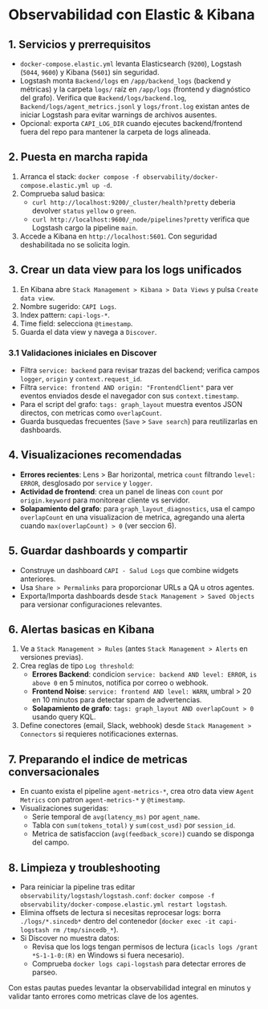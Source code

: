 # Observabilidad con Elastic & Kibana

## 1. Servicios y prerrequisitos
- `docker-compose.elastic.yml` levanta Elasticsearch (`9200`), Logstash (`5044`, `9600`) y Kibana (`5601`) sin seguridad.
- Logstash monta `Backend/logs` en `/app/backend_logs` (backend y métricas) y la carpeta `logs/` raíz en `/app/logs` (frontend y diagnóstico del grafo). Verifica que `Backend/logs/backend.log`, `Backend/logs/agent_metrics.jsonl` y `logs/front.log` existan antes de iniciar Logstash para evitar warnings de archivos ausentes.
- Opcional: exporta `CAPI_LOG_DIR` cuando ejecutes backend/frontend fuera del repo para mantener la carpeta de logs alineada.

## 2. Puesta en marcha rapida
1. Arranca el stack: `docker compose -f observability/docker-compose.elastic.yml up -d`.
2. Comprueba salud basica:
   - `curl http://localhost:9200/_cluster/health?pretty` deberia devolver `status` `yellow` o `green`.
   - `curl http://localhost:9600/_node/pipelines?pretty` verifica que Logstash cargo la pipeline `main`.
3. Accede a Kibana en `http://localhost:5601`. Con seguridad deshabilitada no se solicita login.

## 3. Crear un data view para los logs unificados
1. En Kibana abre `Stack Management > Kibana > Data Views` y pulsa `Create data view`.
2. Nombre sugerido: `CAPI Logs`.
3. Index pattern: `capi-logs-*`.
4. Time field: selecciona `@timestamp`.
5. Guarda el data view y navega a `Discover`.

### 3.1 Validaciones iniciales en Discover
- Filtra `service: backend` para revisar trazas del backend; verifica campos `logger`, `origin` y `context.request_id`.
- Filtra `service: frontend AND origin: "FrontendClient"` para ver eventos enviados desde el navegador con sus `context.timestamp`.
- Para el script del grafo: `tags: graph_layout` muestra eventos JSON directos, con metricas como `overlapCount`.
- Guarda busquedas frecuentes (`Save` > `Save search`) para reutilizarlas en dashboards.

## 4. Visualizaciones recomendadas
- **Errores recientes**: Lens > Bar horizontal, metrica `count` filtrando `level: ERROR`, desglosado por `service` y `logger`.
- **Actividad de frontend**: crea un panel de lineas con `count` por `origin.keyword` para monitorear cliente vs servidor.
- **Solapamiento del grafo**: para `graph_layout_diagnostics`, usa el campo `overlapCount` en una visualizacion de metrica, agregando una alerta cuando `max(overlapCount) > 0` (ver seccion 6).

## 5. Guardar dashboards y compartir
- Construye un dashboard `CAPI - Salud Logs` que combine widgets anteriores.
- Usa `Share > Permalinks` para proporcionar URLs a QA u otros agentes.
- Exporta/Importa dashboards desde `Stack Management > Saved Objects` para versionar configuraciones relevantes.

## 6. Alertas basicas en Kibana
1. Ve a `Stack Management > Rules` (antes `Stack Management > Alerts` en versiones previas).
2. Crea reglas de tipo `Log threshold`:
   - **Errores Backend**: condicion `service: backend AND level: ERROR`, `is above 0` en 5 minutos, notifica por correo o webhook.
   - **Frontend Noise**: `service: frontend AND level: WARN`, umbral > 20 en 10 minutos para detectar spam de advertencias.
   - **Solapamiento de grafo**: `tags: graph_layout AND overlapCount > 0` usando query KQL.
3. Define conectores (email, Slack, webhook) desde `Stack Management > Connectors` si requieres notificaciones externas.

## 7. Preparando el indice de metricas conversacionales
- En cuanto exista el pipeline `agent-metrics-*`, crea otro data view `Agent Metrics` con patron `agent-metrics-*` y `@timestamp`.
- Visualizaciones sugeridas:
  - Serie temporal de `avg(latency_ms)` por `agent_name`.
  - Tabla con `sum(tokens_total)` y `sum(cost_usd)` por `session_id`.
  - Metrica de satisfaccion (`avg(feedback_score)`) cuando se disponga del campo.

## 8. Limpieza y troubleshooting
- Para reiniciar la pipeline tras editar `observability/logstash/logstash.conf`: `docker compose -f observability/docker-compose.elastic.yml restart logstash`.
- Elimina offsets de lectura si necesitas reprocesar logs: borra `./logs/*.sincedb*` dentro del contenedor (`docker exec -it capi-logstash rm /tmp/sincedb_*`).
- Si Discover no muestra datos:
  - Revisa que los logs tengan permisos de lectura (`icacls logs /grant *S-1-1-0:(R)` en Windows si fuera necesario).
  - Comprueba `docker logs capi-logstash` para detectar errores de parseo.

Con estas pautas puedes levantar la observabilidad integral en minutos y validar tanto errores como metricas clave de los agentes.
